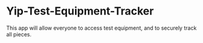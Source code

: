 # Yip-Test-Equipment-Tracker
This app will allow everyone to access test equipment, and to securely track all pieces.
